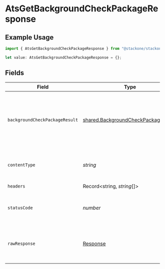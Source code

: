 # AtsGetBackgroundCheckPackageResponse

## Example Usage

```typescript
import { AtsGetBackgroundCheckPackageResponse } from "@stackone/stackone-client-ts/sdk/models/operations";

let value: AtsGetBackgroundCheckPackageResponse = {};
```

## Fields

| Field                                                                                             | Type                                                                                              | Required                                                                                          | Description                                                                                       |
| ------------------------------------------------------------------------------------------------- | ------------------------------------------------------------------------------------------------- | ------------------------------------------------------------------------------------------------- | ------------------------------------------------------------------------------------------------- |
| `backgroundCheckPackageResult`                                                                    | [shared.BackgroundCheckPackageResult](../../../sdk/models/shared/backgroundcheckpackageresult.md) | :heavy_minus_sign:                                                                                | The background check package with the given identifier was retrieved.                             |
| `contentType`                                                                                     | *string*                                                                                          | :heavy_check_mark:                                                                                | HTTP response content type for this operation                                                     |
| `headers`                                                                                         | Record<string, *string*[]>                                                                        | :heavy_check_mark:                                                                                | N/A                                                                                               |
| `statusCode`                                                                                      | *number*                                                                                          | :heavy_check_mark:                                                                                | HTTP response status code for this operation                                                      |
| `rawResponse`                                                                                     | [Response](https://developer.mozilla.org/en-US/docs/Web/API/Response)                             | :heavy_check_mark:                                                                                | Raw HTTP response; suitable for custom response parsing                                           |
